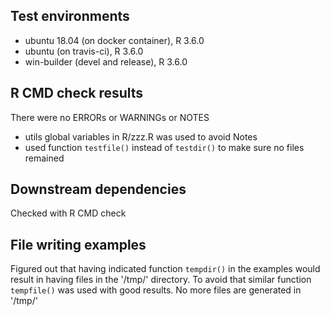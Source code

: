 ## Test environments
* ubuntu 18.04 (on docker container), R 3.6.0
* ubuntu (on travis-ci), R 3.6.0
* win-builder (devel and release), R 3.6.0

## R CMD check results
There were no ERRORs or WARNINGs or NOTES

  * utils global variables in R/zzz.R was used to avoid Notes
  * used function `testfile()` instead of `testdir()` to make sure no files remained

## Downstream dependencies
Checked with R CMD check

## File writing examples

Figured out that having indicated function `tempdir()` in the examples would result in having files in the '/tmp/' directory. To avoid that similar function `tempfile()` was used with good results. No more files are generated in '/tmp/'
